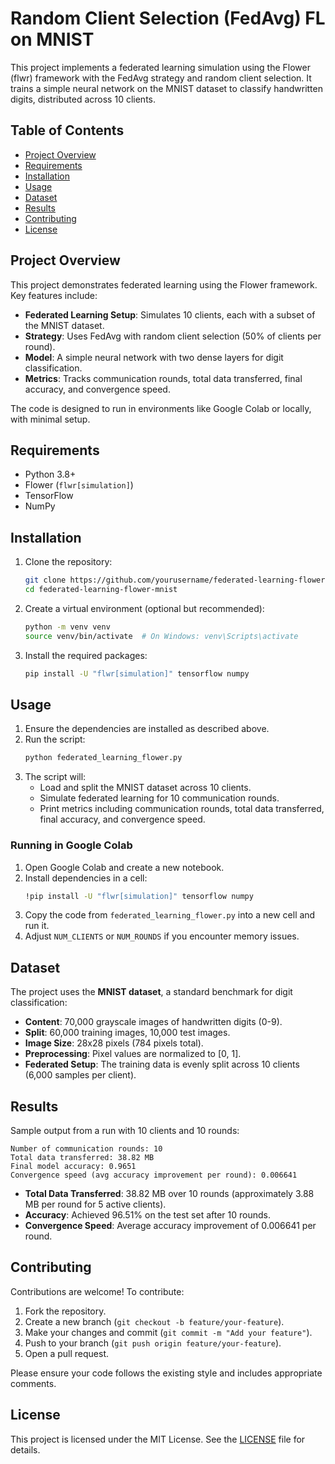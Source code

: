 # Random Client Selection (FedAvg) FL on MNIST

This project implements a federated learning simulation using the Flower (flwr) framework with the FedAvg strategy and random client selection. It trains a simple neural network on the MNIST dataset to classify handwritten digits, distributed across 10 clients.

## Table of Contents
- [Project Overview](#project-overview)
- [Requirements](#requirements)
- [Installation](#installation)
- [Usage](#usage)
- [Dataset](#dataset)
- [Results](#results)
- [Contributing](#contributing)
- [License](#license)

## Project Overview
This project demonstrates federated learning using the Flower framework. Key features include:
- **Federated Learning Setup**: Simulates 10 clients, each with a subset of the MNIST dataset.
- **Strategy**: Uses FedAvg with random client selection (50% of clients per round).
- **Model**: A simple neural network with two dense layers for digit classification.
- **Metrics**: Tracks communication rounds, total data transferred, final accuracy, and convergence speed.

The code is designed to run in environments like Google Colab or locally, with minimal setup.

## Requirements
- Python 3.8+
- Flower (`flwr[simulation]`)
- TensorFlow
- NumPy

## Installation
1. Clone the repository:
   ```bash
   git clone https://github.com/yourusername/federated-learning-flower-mnist.git
   cd federated-learning-flower-mnist
   ```
2. Create a virtual environment (optional but recommended):
   ```bash
   python -m venv venv
   source venv/bin/activate  # On Windows: venv\Scripts\activate
   ```
3. Install the required packages:
   ```bash
   pip install -U "flwr[simulation]" tensorflow numpy
   ```

## Usage
1. Ensure the dependencies are installed as described above.
2. Run the script:
   ```bash
   python federated_learning_flower.py
   ```
3. The script will:
   - Load and split the MNIST dataset across 10 clients.
   - Simulate federated learning for 10 communication rounds.
   - Print metrics including communication rounds, total data transferred, final accuracy, and convergence speed.

### Running in Google Colab
1. Open Google Colab and create a new notebook.
2. Install dependencies in a cell:
   ```bash
   !pip install -U "flwr[simulation]" tensorflow numpy
   ```
3. Copy the code from `federated_learning_flower.py` into a new cell and run it.
4. Adjust `NUM_CLIENTS` or `NUM_ROUNDS` if you encounter memory issues.

## Dataset
The project uses the **MNIST dataset**, a standard benchmark for digit classification:
- **Content**: 70,000 grayscale images of handwritten digits (0-9).
- **Split**: 60,000 training images, 10,000 test images.
- **Image Size**: 28x28 pixels (784 pixels total).
- **Preprocessing**: Pixel values are normalized to [0, 1].
- **Federated Setup**: The training data is evenly split across 10 clients (6,000 samples per client).

## Results
Sample output from a run with 10 clients and 10 rounds:
```
Number of communication rounds: 10
Total data transferred: 38.82 MB
Final model accuracy: 0.9651
Convergence speed (avg accuracy improvement per round): 0.006641
```
- **Total Data Transferred**: 38.82 MB over 10 rounds (approximately 3.88 MB per round for 5 active clients).
- **Accuracy**: Achieved 96.51% on the test set after 10 rounds.
- **Convergence Speed**: Average accuracy improvement of 0.006641 per round.

## Contributing
Contributions are welcome! To contribute:
1. Fork the repository.
2. Create a new branch (`git checkout -b feature/your-feature`).
3. Make your changes and commit (`git commit -m "Add your feature"`).
4. Push to your branch (`git push origin feature/your-feature`).
5. Open a pull request.

Please ensure your code follows the existing style and includes appropriate comments.

## License
This project is licensed under the MIT License. See the [LICENSE](LICENSE) file for details.